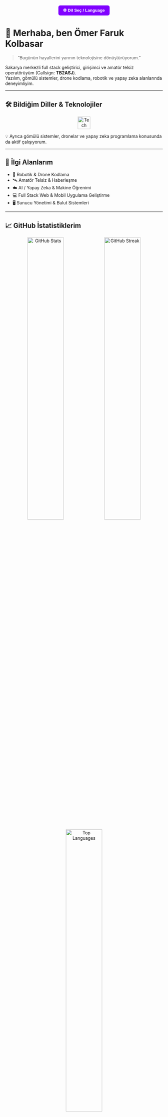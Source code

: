 <!-- Üst Header - eski tarz, güzel animasyonlu -->
<p align="center">
  <img src="https://capsule-render.vercel.app/api?type=waving&color=8000ff&height=200&section=header&text=Ömer%20Faruk%20Kolbasar&fontSize=45&fontColor=ffffff&animation=fadeIn&fontAlignY=35" />
</p>

<!-- Dil Seçim Butonu -->
<p align="center" style="margin-top:-40px; margin-bottom:20px;">
  <button onclick="alert('Türkçe/English toggling can be implemented here!')" style="background:#8000ff; border:none; padding:8px 16px; color:white; border-radius:6px; cursor:pointer; font-weight:bold;">
    🌐 Dil Seç / Language
  </button>
</p>

# 🚀 Merhaba, ben Ömer Faruk Kolbasar

> “Bugünün hayallerini yarının teknolojisine dönüştürüyorum.”  

Sakarya merkezli full stack geliştirici, girişimci ve amatör telsiz operatörüyüm (Callsign: **TB2ASJ**).  
Yazılım, gömülü sistemler, drone kodlama, robotik ve yapay zeka alanlarında deneyimliyim.  

---

## 🛠 Bildiğim Diller & Teknolojiler
<p align="center" style="gap:8px; display:flex; flex-wrap:wrap; justify-content:center; max-width:600px; margin:auto;">
  <img src="https://skillicons.dev/icons?i=php,javascript,react,flutter,aspnet,csharp,c,python,html,css,nodejs" alt="Tech Icons" style="height:40px" />
</p>

💡 Ayrıca gömülü sistemler, dronelar ve yapay zeka programlama konusunda da aktif çalışıyorum.  

---

## 🔭 İlgi Alanlarım
- 🤖 Robotik & Drone Kodlama  
- 🛰️ Amatör Telsiz & Haberleşme  
- ☁️ AI / Yapay Zeka & Makine Öğrenimi  
- 💻 Full Stack Web & Mobil Uygulama Geliştirme  
- 🖥️ Sunucu Yönetimi & Bulut Sistemleri  

---

## 📈 GitHub İstatistiklerim
<p align="center">
  <img width="48%" src="https://github-readme-stats.vercel.app/api?username=omerfarukkolbasar&show_icons=true&theme=radical&count_private=true" alt="GitHub Stats" />
  <img width="48%" src="https://github-readme-streak-stats.herokuapp.com/?user=omerfarukkolbasar&theme=radical" alt="GitHub Streak" />
</p>

<p align="center">
  <img width="48%" src="https://github-readme-stats.vercel.app/api/top-langs/?username=omerfarukkolbasar&layout=compact&theme=radical" alt="Top Languages" />
</p>

<p align="center">
  <img src="https://github-profile-trophy.vercel.app/?username=omerfarukkolbasar&theme=radical&no-frame=true&row=1&column=7" alt="GitHub Trophies" />
</p>

---

## 🎧 Şu An Dinlediklerim / Discord Durumum

<p align="center" style="display:flex; gap:20px; flex-wrap:wrap; justify-content:center;">
  <img width="48%" src="https://spotify-readme-badge.vercel.app/api/now-playing?background_color=2a005f&color=white&spotify_user=qjh03m8gedbwwfb25xaab6tv4" alt="Spotify Now Playing" />
  <a href="https://discord.com/users/1067135718473863228" target="_blank" rel="noopener">
    <img src="https://lanyard.cnrad.dev/api/1067135718473863228?theme=dark&borderRadius=15px" alt="Discord Presence" width="48%" />
  </a>
</p>

### 🎮 Discord Status
[![Discord Presence](https://lanyard.cnrad.dev/api/1067135718473863228)](https://discord.com/users/1067135718473863228)
---

> “Öğrenmekten vazgeçmem, kodlamaktan asla yorulmam.”  
>  
> — Ömer Faruk Kolbasar  
<br />

<p align="center">
  <img src="https://capsule-render.vercel.app/api?type=waving&color=8000ff&height=120&section=footer" />
  <br/>
  <sub>Made with ❤️ by Ömer Faruk Kolbasar</sub>
</p>
